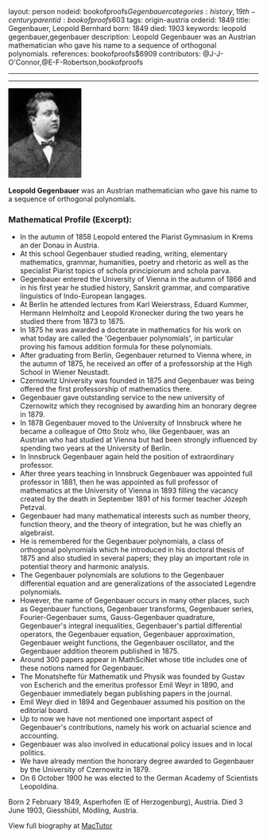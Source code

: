 layout: person
nodeid: bookofproofs$Gegenbauer
categories: history,19th-century
parentid: bookofproofs$603
tags: origin-austria
orderid: 1849
title: Gegenbauer, Leopold Bernhard
born: 1849
died: 1903
keywords: leopold gegenbauer,gegenbauer
description: Leopold Gegenbauer was an Austrian mathematician who gave his name to a sequence of orthogonal polynomials.
references: bookofproofs$6909
contributors: @J-J-O'Connor,@E-F-Robertson,bookofproofs

---



---

![Gegenbauer.jpg](https://github.com/bookofproofs/bookofproofs.github.io/blob/main/_sources/_assets/images/portraits/Gegenbauer.jpg?raw=true)

**Leopold Gegenbauer** was an Austrian mathematician who gave his name to a sequence of orthogonal polynomials.

### Mathematical Profile (Excerpt):
* In the autumn of 1858 Leopold entered the Piarist Gymnasium in Krems an der Donau in Austria.
* At this school Gegenbauer studied reading, writing, elementary mathematics, grammar, humanities, poetry and rhetoric as well as the specialist Piarist topics of schola principiorum and schola parva.
* Gegenbauer entered the University of Vienna in the autumn of 1866 and in his first year he studied history, Sanskrit grammar, and comparative linguistics of Indo-European langages.
* At Berlin he attended lectures from Karl Weierstrass, Eduard Kummer, Hermann Helmholtz and Leopold Kronecker during the two years he studied there from 1873 to 1875.
* In 1875 he was awarded a doctorate in mathematics for his work on what today are called the 'Gegenbauer polynomials', in particular proving his famous addition formula for these polynomials.
* After graduating from Berlin, Gegenbauer returned to Vienna where, in the autumn of 1875, he received an offer of a professorship at the High School in Wiener Neustadt.
* Czernowitz University was founded in 1875 and Gegenbauer was being offered the first professorship of mathematics there.
* Gegenbauer gave outstanding service to the new university of Czernowitz which they recognised by awarding him an honorary degree in 1879.
* In 1878 Gegenbauer moved to the University of Innsbruck where he became a colleague of Otto Stolz who, like Gegenbauer, was an Austrian who had studied at Vienna but had been strongly influenced by spending two years at the University of Berlin.
* In Innsbruck Gegenbauer again held the position of extraordinary professor.
* After three years teaching in Innsbruck Gegenbauer was appointed full professor in 1881, then he was appointed as full professor of mathematics at the University of Vienna in 1893 filling the vacancy created by the death in September 1891 of his former teacher Józeph Petzval.
* Gegenbauer had many mathematical interests such as number theory, function theory, and the theory of integration, but he was chiefly an algebraist.
* He is remembered for the Gegenbauer polynomials, a class of orthogonal polynomials which he introduced in his doctoral thesis of 1875 and also studied in several papers; they play an important role in potential theory and harmonic analysis.
* The Gegenbauer polynomials are solutions to the Gegenbauer differential equation and are generalizations of the associated Legendre polynomials.
* However, the name of Gegenbauer occurs in many other places, such as Gegenbauer functions, Gegenbauer transforms, Gegenbauer series, Fourier-Gegenbauer sums, Gauss-Gegenbauer quadrature, Gegenbauer's integral inequalities, Gegenbauer's partial differential operators, the Gegenbauer equation, Gegenbauer approximation, Gegenbauer weight functions, the Gegenbauer oscillator, and the Gegenbauer addition theorem published in 1875.
* Around 300 papers appear in MathSciNet whose title includes one of these notions named for Gegenbauer.
* The Monatshefte für Mathematik und Physik was founded by Gustav von Escherich and the emeritus professor Emil Weyr in 1890, and Gegenbauer immediately began publishing papers in the journal.
* Emil Weyr died in 1894 and Gegenbauer assumed his position on the editorial board.
* Up to now we have not mentioned one important aspect of Gegenbauer's contributions, namely his work on actuarial science and accounting.
* Gegenbauer was also involved in educational policy issues and in local politics.
* We have already mention the honorary degree awarded to Gegenbauer by the University of Czernowitz in 1879.
* On 6 October 1900 he was elected to the German Academy of Scientists Leopoldina.

Born 2 February 1849, Asperhofen (E of Herzogenburg), Austria. Died 3 June 1903, Giesshübl, Mödling, Austria.

View full biography at [MacTutor](https://mathshistory.st-andrews.ac.uk/Biographies/Gegenbauer/)
